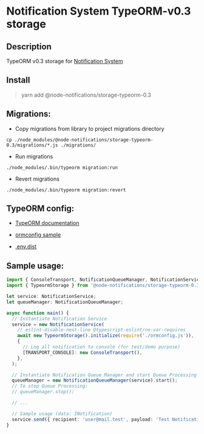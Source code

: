 # Notification System TypeORM-v0.3 storage

## Description

TypeORM v0.3 storage for [Notification System](https://www.npmjs.com/package/@node-notifications/core)

## Install

> yarn add @node-notifications/storage-typeorm-0.3

## Migrations:

- Copy migrations from library to project migrations directory

```
cp ./node_modules/@node-notifications/storage-typeorm-0.3/migrations/*.js ./migrations/
```

- Run migrations

```
./node_modules/.bin/typeorm migration:run
```

- Revert migrations

```
./node_modules/.bin/typeorm migration:revert
```

## TypeORM config:

- [TypeORM documentation](https://typeorm.biunav.com/en/using-ormconfig.html#creating-a-new-connection-from-the-configuration-file)

- [ormconfig sample](https://github.com/powercode-team/notifications-node/tree/main/packages/storage/typeorm-0.3/ormconfig.js)
- [.env.dist](https://github.com/powercode-team/notifications-node/tree/main/packages/storage/typeorm-0.3/.env.dist)

## Sample usage:

```typescript
import { ConsoleTransport, NotificationQueueManager, NotificationService, TRANSPORT_CONSOLE } from '@node-notifications/core';
import { TypeormStorage } from '@node-notifications/storage-typeorm-0.3';

let service: NotificationService;
let queueManager: NotificationQueueManager;

async function main() {
  // Instantiate Notification Service
  service = new NotificationService(
    // eslint-disable-next-line @typescript-eslint/no-var-requires
    await new TypeormStorage().initialize(require('./ormconfig.js')),
    {
      // Log all notification to console (for test/demo purpose)
      [TRANSPORT_CONSOLE]: new ConsoleTransport(),
    },
  );

  // Instantiate Notification Queue Manager and start Queue Processing
  queueManager = new NotificationQueueManager(service).start();
  // To stop Queue Processing:
  // queueManager.stop();

  // ...

  // Sample usage (data: INotification)
  service.send({ recipient: 'user@mail.test', payload: 'Test Notification', transports: [TRANSPORT_CONSOLE] }).then();
}
```
